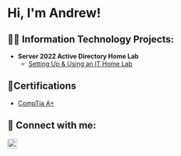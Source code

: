 <h1>Hi, I'm Andrew!

<h2>👨‍💻 Information Technology Projects:</h2>

- <b>Server 2022 Active Directory Home Lab</b>
  - [Setting Up & Using an IT Home Lab](https://github.com/AndrewWilson11/Active-Directory-Homelab)


<h2>📄Certifications</h2>

  - [CompTia A+](https://www.comptia.org/certifications/a)  

<h2> 🤳 Connect with me:</h2>


[<img align="left" alt="JoshMadakor | LinkedIn" width="22px" src="https://cdn.jsdelivr.net/npm/simple-icons@v3/icons/linkedin.svg" />][linkedin]



[linkedin]: https://www.linkedin.com/in/andrew-lloyd-wilson-/
